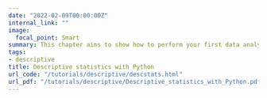 ```yaml
---
date: "2022-02-09T00:00:00Z"
internal_link: ""
image:
  focal_point: Smart
summary: This chapter aims to show how to perform your first data analysis using Python. 
tags:
- descriptive
title: Descriptive statistics with Python
url_code: "/tutorials/descriptive/descstats.html"
url_pdf: "/tutorials/descriptive/Descriptive_statistics_with_Python.pdf"
---
```



